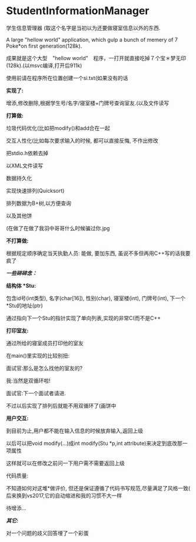 # StudentInformationManager
学生信息管理器 (取这个名字是当初以为还要做寝室信息以外的东西.

A large "hellow world" application, which gulp a bunch of memery of 7 Poke*on first generation(128k).

成果就是这个大型　"hellow world"　程序，一打开就直接吃掉７个宝＊梦无印(128k).(以msvc编译,打开后911k)

使用前请在程序所在位置创建一个si.txt(如果没有的话

__实现了:__

增添,修改删除,根据学生号/名字/寝室楼+门牌号查询室友.(以及文件读写

__打算做:__

垃圾代码优化(比如把modify()和add合在一起

交互人性化(比如每次要求输入的时候, 都可以直接反悔, 不作出修改

把stdio.h依赖去掉

以XML文件读写

数据持久化

实现快速排列(Quicksort)

排列数据为B+树,以方便查询

以及其他饼

(在做了在做了我羽中哥哥什么时候骗过你.jpg

 __不打算做:__
 
 根据规定顺序确定当天执勤人员:  能做, 要加东西, 虽说不多但再用C++写的话我要疯了

___一些碎碎念：___

__结构体 *Stu:__

包含id号(int类型), 名字(char[16]), 性别(char), 寝室楼(int), 门牌号(int), 下一个*Stu的地址(ptr)

通过指向下一个Stu的指针实现了单向列表,实现的非常C(而不是C++

__打印室友:__

通过所给的寝室成员打印他的室友

在main()里实现的比较别扭:

面试官:那么是怎么找他的室友的?

我:当然是双循环啦!

面试官:下一个面试者请进.

不过以后实现了排列后就能不用双循环了(画饼中

__用户交互:__

到目前为止,用户都不能在输入信息的时候放弃输入,返回上级

以后可以把void modify(...)成int modify(Stu *p,int attribute)来决定到底改那一项属性

这样就可以在修改之前问一下用户需不需要返回上级

代码质量:

不知道如何对这堆*做评价, 但还是保证遵循了代码书写规范,尽量满足了风格一致( 后来换到vs2017,它的自动缩进和我的习惯不大一样

待增添...

___其它:___

对一个问题的歧义回答埋了一个彩蛋
